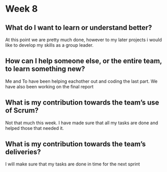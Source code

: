 # Week 8

## What do I want to learn or understand better?

At this point we are pretty much done, however to my later projects i would like to develop my skills as a group leader.

## How can I help someone else, or the entire team, to learn something new?

Me and To have been helping eachother out and coding the last part. We have also been working on the final report

## What is my contribution towards the team’s use of Scrum?

Not that much this week. I have made sure that all my tasks are done and helped those that needed it.

## What is my contribution towards the team’s deliveries?

I will make sure that my tasks are done in time for the next sprint
